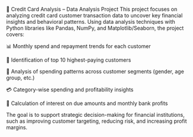 🧾 Credit Card Analysis – Data Analysis Project
This project focuses on analyzing credit card customer transaction data to uncover key financial insights and behavioral patterns. Using data analysis techniques with Python libraries like Pandas, NumPy, and Matplotlib/Seaborn, the project covers:

📊 Monthly spend and repayment trends for each customer

💸 Identification of top 10 highest-paying customers

🧠 Analysis of spending patterns across customer segments (gender, age group, etc.)

💳 Category-wise spending and profitability insights

🧮 Calculation of interest on due amounts and monthly bank profits

The goal is to support strategic decision-making for financial institutions, such as improving customer targeting, reducing risk, and increasing profit margins.
